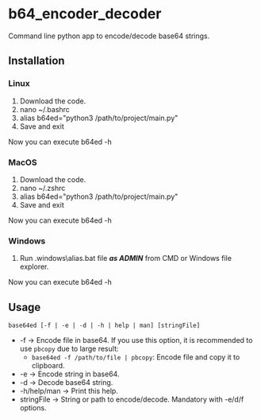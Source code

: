 # b64_encoder_decoder
Command line python app to encode/decode base64 strings.


## Installation

### Linux
1. Download the code.
2. nano ~/.bashrc
3. alias b64ed="python3 /path/to/project/main.py"
4. Save and exit

Now you can execute b64ed -h

### MacOS
1. Download the code.
2. nano ~/.zshrc
3. alias b64ed="python3 /path/to/project/main.py"
4. Save and exit

Now you can execute b64ed -h

### Windows
1. Run .windows\alias.bat file **_as ADMIN_** from CMD or Windows file explorer.

Now you can execute b64ed -h

## Usage
`base64ed [-f | -e | -d | -h | help | man] [stringFile]`
* -f -> Encode file in base64. If you use this option, it is recommended to use `pbcopy` due to large result:
  * `base64ed -f /path/to/file | pbcopy`: Encode file and copy it to clipboard.
* -e -> Encode string in base64.
* -d -> Decode base64 string.
* -h/help/man -> Print this help.
* stringFile -> String or path to encode/decode. Mandatory with -e/d/f options.


